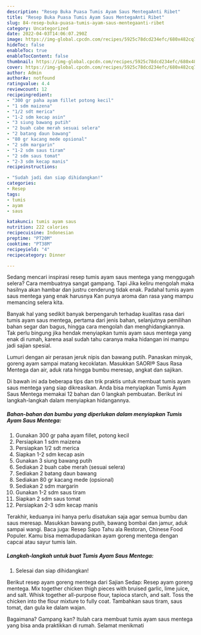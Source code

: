 ```yaml
---
description: "Resep Buka Puasa Tumis Ayam Saus MentegaAnti Ribet"
title: "Resep Buka Puasa Tumis Ayam Saus MentegaAnti Ribet"
slug: 84-resep-buka-puasa-tumis-ayam-saus-mentegaanti-ribet
category: Uncategorized
date: 2022-04-03T14:06:07.290Z
image: https://img-global.cpcdn.com/recipes/5925c78dcd234efc/680x482cq70/tumis-ayam-saus-mentega-foto-resep-utama.jpg
hideToc: false
enableToc: true
enableTocContent: false
thumbnail: https://img-global.cpcdn.com/recipes/5925c78dcd234efc/680x482cq70/tumis-ayam-saus-mentega-foto-resep-utama.jpg
cover: https://img-global.cpcdn.com/recipes/5925c78dcd234efc/680x482cq70/tumis-ayam-saus-mentega-foto-resep-utama.jpg
author: Admin
authorAv: notfound
ratingvalue: 4.4
reviewcount: 12
recipeingredient:
- "300 gr paha ayam fillet potong kecil"
- "1 sdm maizena"
- "1/2 sdt merica"
- "1-2 sdm kecap asin"
- "3 siung bawang putih"
- "2 buah cabe merah sesuai selera"
- "2 batang daun bawang"
- "80 gr kacang mede opsional"
- "2 sdm margarin"
- "1-2 sdm saus tiram"
- "2 sdm saus tomat"
- "2-3 sdm kecap manis"
recipeinstructions:

- "Sudah jadi dan siap dihidangkan!"
categories:
- Resep
tags:
- tumis
- ayam
- saus

katakunci: tumis ayam saus 
nutrition: 222 calories
recipecuisine: Indonesian
preptime: "PT20M"
cooktime: "PT38M"
recipeyield: "4"
recipecategory: Dinner

---
```



Sedang mencari inspirasi resep tumis ayam saus mentega yang menggugah selera? Cara membuatnya sangat gampang. Tapi Jika keliru mengolah maka hasilnya akan hambar dan justru cenderung tidak enak. Padahal tumis ayam saus mentega yang enak harusnya Kan punya aroma dan rasa yang mampu memancing selera kita.


Banyak hal yang sedikit banyak berpengaruh terhadap kualitas rasa dari tumis ayam saus mentega, pertama dari jenis bahan, selanjutnya pemilihan bahan segar dan bagus, hingga cara mengolah dan menghidangkannya. Tak perlu bingung jika hendak menyiapkan tumis ayam saus mentega yang enak di rumah, karena asal sudah tahu caranya maka hidangan ini mampu jadi sajian spesial.

Lumuri dengan air perasan jeruk nipis dan bawang putih. Panaskan minyak, goreng ayam sampai matang kecoklatan. Masukkan SAORI® Saus Rasa Mentega dan air, aduk rata hingga bumbu meresap, angkat dan sajikan.


Di bawah ini ada beberapa tips dan trik praktis untuk membuat tumis ayam saus mentega yang siap dikreasikan. Anda bisa menyiapkan Tumis Ayam Saus Mentega memakai 12 bahan dan 0 langkah pembuatan. Berikut ini langkah-langkah dalam menyiapkan hidangannya.

<!--inarticleads1-->

##### Bahan-bahan dan bumbu yang diperlukan dalam menyiapkan Tumis Ayam Saus Mentega:

1. Gunakan 300 gr paha ayam fillet, potong kecil
1. Persiapkan 1 sdm maizena
1. Persiapkan 1/2 sdt merica
1. Siapkan 1-2 sdm kecap asin
1. Gunakan 3 siung bawang putih
1. Sediakan 2 buah cabe merah (sesuai selera)
1. Sediakan 2 batang daun bawang
1. Sediakan 80 gr kacang mede (opsional)
1. Sediakan 2 sdm margarin
1. Gunakan 1-2 sdm saus tiram
1. Siapkan 2 sdm saus tomat
1. Persiapkan 2-3 sdm kecap manis


Terakhir, keduanya ini hanya perlu disatukan saja agar semua bumbu dan saus meresap. Masukkan bawang putih, bawang bombai dan jamur, aduk sampai wangi. Baca juga: Resep Sapo Tahu ala Restoran, Chinese Food Populer. Kamu bisa memadupadankan ayam goreng mentega dengan capcai atau sayur tumis lain. 

<!--inarticleads2-->

##### Langkah-langkah untuk buat Tumis Ayam Saus Mentega:


1. Selesai dan siap dihidangkan!

Berikut resep ayam goreng mentega dari Sajian Sedap: Resep ayam goreng mentega. Mix together chicken thigh pieces with bruised garlic, lime juice, and salt. Whisk together all-purpose flour, tapioca starch, and salt. Toss the chicken into the flour mixture to fully coat. Tambahkan saus tiram, saus tomat, dan gula ke dalam wajan. 

Bagaimana? Gampang kan? Itulah cara membuat tumis ayam saus mentega yang bisa anda praktikkan di rumah. Selamat menikmati
